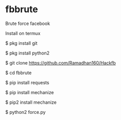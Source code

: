 # fbbrute

Brute force facebook

Install on termux

$ pkg install git

$ pkg install python2

$ git clone                https://github.com/Ramadhan160/Hackfb

$ cd fbbrute

$ pip install requests

$ pip install mechanize

$ pip2 install mechanize

$ python2 force.py
